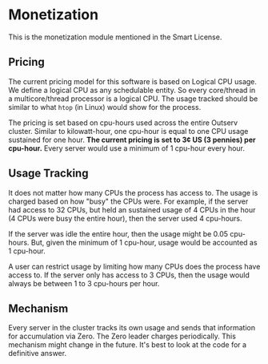 # Monetization

This is the monetization module mentioned in the Smart License.

## Pricing

The current pricing model for this software is based on Logical CPU usage. We
define a logical CPU as any schedulable entity. So every core/thread in a
multicore/thread processor is a logical CPU. The usage tracked should be
similar to what `htop` (in Linux) would show for the process.

The pricing is set based on cpu-hours used across the entire Outserv cluster.
Similar to kilowatt-hour, one cpu-hour is equal to one CPU usage sustained for
one hour. **The current pricing is set to 3¢ US (3 pennies) per cpu-hour.** Every server
would use a minimum of 1 cpu-hour every hour.

## Usage Tracking

It does not matter how many CPUs the process has access to. The usage is charged
based on how "busy" the CPUs were. For example, if the server had access to 32
CPUs, but held an sustained usage of 4 CPUs in the hour (4 CPUs were busy the
entire hour), then the server used 4 cpu-hours.

If the server was idle the entire hour, then the usage might be 0.05 cpu-hours.
But, given the minimum of 1 cpu-hour, usage would be accounted as 1 cpu-hour.

A user can restrict usage by limiting how many CPUs does the process have
access to. If the server only has access to 3 CPUs, then the usage would always
be between 1 to 3 cpu-hours per hour.

## Mechanism

Every server in the cluster tracks its own usage and sends that information for
accumulation via Zero. The Zero leader charges periodically. This mechanism
might change in the future. It's best to look at the code for a definitive
answer.
